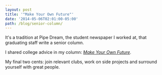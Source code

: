 ```yaml
---
layout: post
title: '"Make Your Own Future"'
date: '2014-05-06T02:01:00-05:00'
path: /blog/senior-column/
---
```


It's a tradition at Pipe Dream, the student newspaper I worked at, that graduating staff write a senior column.

I shared college advice in my column: _[Make Your Own Future](http://www.bupipedream.com/opinion/35747/make-your-own-future/)_.

My final two cents: join relevant clubs, work on side projects and surround yourself with great people.
